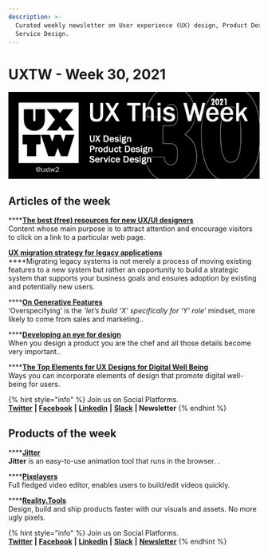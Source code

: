 ```yaml
---
description: >-
  Curated weekly newsletter on User experience (UX) design, Product Design and
  Service Design.
---
```


# UXTW - Week 30, 2021

![UXThisWeek - Issue #30](../.gitbook/assets/uxtw-banner-2021-30.jpg)

## Articles of the week

****[**The best (free) resources for new UX/UI designers**](https://uxdesign.cc/the-best-free-resources-for-new-ux-ui-designers-39d73ce18bfb/?ref=uxthisweek)\
Content whose main purpose is to attract attention and encourage visitors to click on a link to a particular web page.

****[**UX migration strategy for legacy applications**](https://uxdesign.cc/ux-migration-strategy-for-legacy-applications-c8bb01345404/?ref=uxthisweek)****\
****Migrating legacy systems is not merely a process of moving existing features to a new system but rather an opportunity to build a strategic system that supports your business goals and ensures adoption by existing and potentially new users.

****[**On Generative Features**](https://stephenanderson.medium.com/on-generative-features-23e3ee5e3683/?ref=uxthisweek)\
&#x20;‘Overspecifying’ is the _‘let’s build ‘X’ specifically for ‘Y’ role’_ mindset, more likely to come from sales and marketing..

****[**Developing an eye for design**](https://uxdesign.cc/developing-an-eye-for-design-9a276fbcd3e0/?ref=uxthisweek)\
When you design a product you are the chef and all those details become very important..

****[**The Top Elements for UX Designs for Digital Well Being**](https://uxplanet.org/the-top-elements-for-ux-designs-for-digital-well-being-15547466d7d8?ref=uxthisweek)\
Ways you can incorporate elements of design that promote digital well-being for users.

{% hint style="info" %}
Join us on Social Platforms. \
[**Twitter**](https://twitter.com/uxtw2) **|** [**Facebook**](https://www.facebook.com/webusabilityandux) **|** [**Linkedin**](https://www.linkedin.com/groups/1875717/) **|** [**Slack**](https://join.slack.com/t/uxthisweek/shared\_invite/zt-szpdweo1-d78hso8FppFcI68Xue\_9Yw) **| Newsletter**
{% endhint %}

## Products of the week

****[**Jitter**](https://jitter.video/?ref=uxthisweek)\
**Jitter** is an easy-to-use animation tool that runs in the browser. .

****[**Pixelayers** ](https://pixelayers.com/?ref=uxthisweek)\
Full fledged video editor, enables users to build/edit videos quickly.

****[**Reality.Tools**](https://www.reality.tools/?ref=uxthisweek)\
Design, build and ship products faster with our visuals and assets. No more ugly pixels.

{% hint style="info" %}
Join us on Social Platforms.\
[**Twitter**](https://twitter.com/uxtw2) **|** [**Facebook**](https://www.facebook.com/webusabilityandux) **|** [**Linkedin**](https://www.linkedin.com/groups/1875717/) **|** [**Slack**](https://join.slack.com/t/uxthisweek/shared\_invite/zt-szpdweo1-d78hso8FppFcI68Xue\_9Yw) **|** [**Newsletter**](https://gmail.us17.list-manage.com/subscribe?u=1b23fd286b43ac36e4acba123\&id=0009036f95)
{% endhint %}
